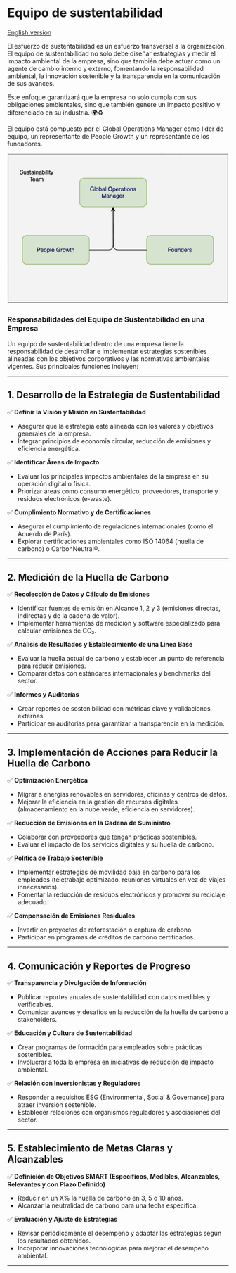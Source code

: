 # Equipo de sustentabilidad

[English version](https://manual-23people-io.translate.goog/sustainability/team/?_x_tr_sl=es&_x_tr_tl=en&_x_tr_hl=es&_x_tr_pto=wapp)

El esfuerzo de sustentabilidad es un esfuerzo transversal a la organización. El equipo de sustentabilidad no solo debe diseñar estrategias y medir el impacto ambiental de la empresa, sino que también debe actuar como un agente de cambio interno y externo, fomentando la responsabilidad ambiental, la innovación sostenible y la transparencia en la comunicación de sus avances. 

Este enfoque garantizará que la empresa no solo cumpla con sus obligaciones ambientales, sino que también genere un impacto positivo y diferenciado en su industria. 🌍♻️

El equipo está compuesto por el Global Operations Manager como lider de equipo, un representante de People Growth y un representante de los fundadores.


![Sustainability Team](../_assets/images/team.png)

### **Responsabilidades del Equipo de Sustentabilidad en una Empresa**

Un equipo de sustentabilidad dentro de una empresa tiene la responsabilidad de desarrollar e implementar estrategias sostenibles alineadas con los objetivos corporativos y las normativas ambientales vigentes. Sus principales funciones incluyen:

---

## **1. Desarrollo de la Estrategia de Sustentabilidad**  
✅ **Definir la Visión y Misión en Sustentabilidad**  
- Asegurar que la estrategia esté alineada con los valores y objetivos generales de la empresa.  
- Integrar principios de economía circular, reducción de emisiones y eficiencia energética.  

✅ **Identificar Áreas de Impacto**  
- Evaluar los principales impactos ambientales de la empresa en su operación digital o física.  
- Priorizar áreas como consumo energético, proveedores, transporte y residuos electrónicos (e-waste).  

✅ **Cumplimiento Normativo y de Certificaciones**  
- Asegurar el cumplimiento de regulaciones internacionales (como el Acuerdo de París).  
- Explorar certificaciones ambientales como ISO 14064 (huella de carbono) o CarbonNeutral®.  

---

## **2. Medición de la Huella de Carbono**  
✅ **Recolección de Datos y Cálculo de Emisiones**  
- Identificar fuentes de emisión en Alcance 1, 2 y 3 (emisiones directas, indirectas y de la cadena de valor).  
- Implementar herramientas de medición y software especializado para calcular emisiones de CO₂.  

✅ **Análisis de Resultados y Establecimiento de una Línea Base**  
- Evaluar la huella actual de carbono y establecer un punto de referencia para reducir emisiones.  
- Comparar datos con estándares internacionales y benchmarks del sector.  

✅ **Informes y Auditorías**  
- Crear reportes de sostenibilidad con métricas clave y validaciones externas.  
- Participar en auditorías para garantizar la transparencia en la medición.  

---

## **3. Implementación de Acciones para Reducir la Huella de Carbono**  
✅ **Optimización Energética**  
- Migrar a energías renovables en servidores, oficinas y centros de datos.  
- Mejorar la eficiencia en la gestión de recursos digitales (almacenamiento en la nube verde, eficiencia en servidores).  

✅ **Reducción de Emisiones en la Cadena de Suministro**  
- Colaborar con proveedores que tengan prácticas sostenibles.  
- Evaluar el impacto de los servicios digitales y su huella de carbono.  

✅ **Política de Trabajo Sostenible**  
- Implementar estrategias de movilidad baja en carbono para los empleados (teletrabajo optimizado, reuniones virtuales en vez de viajes innecesarios).  
- Fomentar la reducción de residuos electrónicos y promover su reciclaje adecuado.  

✅ **Compensación de Emisiones Residuales**  
- Invertir en proyectos de reforestación o captura de carbono.  
- Participar en programas de créditos de carbono certificados.  

---

## **4. Comunicación y Reportes de Progreso**  
✅ **Transparencia y Divulgación de Información**  
- Publicar reportes anuales de sustentabilidad con datos medibles y verificables.  
- Comunicar avances y desafíos en la reducción de la huella de carbono a stakeholders.  

✅ **Educación y Cultura de Sustentabilidad**  
- Crear programas de formación para empleados sobre prácticas sostenibles.  
- Involucrar a toda la empresa en iniciativas de reducción de impacto ambiental.  

✅ **Relación con Inversionistas y Reguladores**  
- Responder a requisitos ESG (Environmental, Social & Governance) para atraer inversión sostenible.  
- Establecer relaciones con organismos reguladores y asociaciones del sector.  

---

## **5. Establecimiento de Metas Claras y Alcanzables**  
✅ **Definición de Objetivos SMART (Específicos, Medibles, Alcanzables, Relevantes y con Plazo Definido)**  
- Reducir en un X% la huella de carbono en 3, 5 o 10 años.  
- Alcanzar la neutralidad de carbono para una fecha específica.  

✅ **Evaluación y Ajuste de Estrategias**  
- Revisar periódicamente el desempeño y adaptar las estrategias según los resultados obtenidos.  
- Incorporar innovaciones tecnológicas para mejorar el desempeño ambiental.  

---

